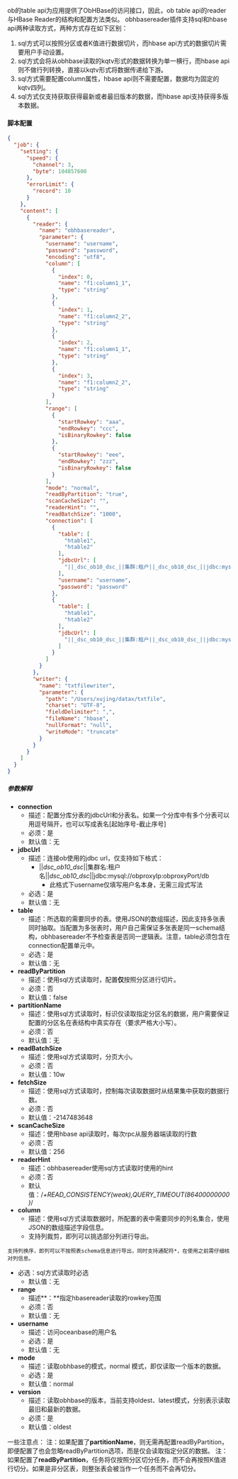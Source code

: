 ob的table api为应用提供了ObHBase的访问接口，因此，ob table api的reader与HBase Reader的结构和配置方法类似。
obhbasereader插件支持sql和hbase api两种读取方式，两种方式存在如下区别：

1. sql方式可以按照分区或者K值进行数据切片，而hbase api方式的数据切片需要用户手动设置。
2. sql方式会将从obhbase读取的kqtv形式的数据转换为单一横行，而hbase api则不做行列转换，直接以kqtv形式将数据传递给下游。
3. sql方式需要配置column属性，hbase api则不需要配置，数据均为固定的kqtv四列。
4. sql方式仅支持获取获得最新或者最旧版本的数据，而hbase api支持获得多版本数据。
#### 脚本配置
```json
{
  "job": {
    "setting": {
      "speed": {
        "channel": 3,
        "byte": 104857600
      },
      "errorLimit": {
        "record": 10
      }
    },
    "content": [
      {
        "reader": {
          "name": "obhbasereader",
          "parameter": {
            "username": "username",
            "password": "password",
            "encoding": "utf8",
            "column": [
              {
                "index": 0,
                "name": "f1:column1_1",
                "type": "string"
              },
              {
                "index": 1,
                "name": "f1:column2_2",
                "type": "string"
              },
              {
                "index": 2,
                "name": "f1:column1_1",
                "type": "string"
              },
              {
                "index": 3,
                "name": "f1:column2_2",
                "type": "string"
              }
            ],
            "range": [
              {
                "startRowkey": "aaa",
                "endRowkey": "ccc",
                "isBinaryRowkey": false
              },
              {
                "startRowkey": "eee",
                "endRowkey": "zzz",
                "isBinaryRowkey": false
              }
            ],
            "mode": "normal",
            "readByPartition": "true",
            "scanCacheSize": "",
            "readerHint": "",
            "readBatchSize": "1000",
            "connection": [
              {
                "table": [
                  "htable1",
                  "htable2"
                ],
                "jdbcUrl": [
                  "||_dsc_ob10_dsc_||集群:租户||_dsc_ob10_dsc_||jdbc:mysql://ip:port/dbName1"
                ],
                "username": "username",
                "password": "password"
              },
              {
                "table": [
                  "htable1",
                  "htable2"
                ],
                "jdbcUrl": [
                  "||_dsc_ob10_dsc_||集群:租户||_dsc_ob10_dsc_||jdbc:mysql://ip:port/dbName2"
                ]
              }
            ]
          }
        },
        "writer": {
          "name": "txtfilewriter",
          "parameter": {
            "path": "/Users/xujing/datax/txtfile",
            "charset": "UTF-8",
            "fieldDelimiter": ",",
            "fileName": "hbase",
            "nullFormat": "null",
            "writeMode": "truncate"
          }
        }
      }
    ]
  }
}
```
##### 参数解释

- **connection**
   - 描述：配置分库分表的jdbcUrl和分表名。如果一个分库中有多个分表可以用逗号隔开，也可以写成表名[起始序号-截止序号]
   - 必须：是
   - 默认值：无
- **jdbcUrl**
   - 描述：连接ob使用的jdbc url，仅支持如下格式：
      - ||_dsc_ob10_dsc_||集群名:租户名||_dsc_ob10_dsc_||jdbc:mysql://obproxyIp:obproxyPort/db
         - 此格式下username仅填写用户名本身，无需三段式写法
   - 必选：是
   - 默认值：无
- **table**
   - 描述：所选取的需要同步的表。使用JSON的数组描述，因此支持多张表同时抽取。当配置为多张表时，用户自己需保证多张表是同一schema结构，obhbasereader不予检查表是否同一逻辑表。注意，table必须包含在connection配置单元中。
   - 必选：是
   - 默认值：无
- **readByPartition**
   - 描述：使用sql方式读取时，配置**仅**按照分区进行切片。
   - 必须：否
   - 默认值：false
- **partitionName**
   - 描述：使用sql方式读取时，标识仅读取指定分区名的数据，用户需要保证配置的分区名在表结构中真实存在（要求严格大小写）。
   - 必须：否
   - 默认值：无
- **readBatchSize**
   - 描述：使用sql方式读取时，分页大小。
   - 必须：否
   - 默认值：10w
- **fetchSize**
   - 描述：使用sql方式读取时，控制每次读取数据时从结果集中获取的数据行数。
   - 必须：否
   - 默认值：-2147483648
- **scanCacheSize**
   - 描述：使用hbase api读取时，每次rpc从服务器端读取的行数
   - 必须：否
   - 默认值：256
- **readerHint**
   - 描述：obhbasereader使用sql方式读取时使用的hint
   - 必须：否
   - 默认值：/*+READ_CONSISTENCY(weak),QUERY_TIMEOUT(86400000000)*/
- **column**
   - 描述：使用sql方式读取数据时，所配置的表中需要同步的列名集合，使用JSON的数组描述字段信息。
   - 支持列裁剪，即列可以挑选部分列进行导出。
```
支持列换序，即列可以不按照表schema信息进行导出，同时支持通配符*，在使用之前需仔细核对列信息。
```

- 必选：sql方式读取时必选
   - 默认值：无
- **range**
   - 描述**：**指定hbasereader读取的rowkey范围
   - 必须：否
   - 默认值：无
- **username**
   - 描述：访问oceanbase的用户名
   - 必选：是
   - 默认值：无
- **mode**
   - 描述：读取obhbase的模式，normal 模式，即仅读取一个版本的数据。
   - 必选：是
   - 默认值：normal
- **version**
   - 描述：读取obhbase的版本，当前支持oldest、latest模式，分别表示读取最旧和最新的数据。
   - 必须：是
   - 默认值：oldest

一些注意点：
注：如果配置了**partitionName**，则无需再配置readByPartition，即便配置了也会忽略readByPartition选项，而是仅会读取指定分区的数据。
注：如果配置了**readByPartition**，任务将仅按照分区切分任务，而不会再按照K值进行切分。如果是非分区表，则整张表会被当作一个任务而不会再切分。



